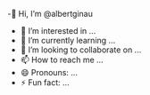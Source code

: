 -👋 Hi, I’m @albertginau
- 👀 I’m interested in ...
- 🌱 I’m currently learning ...
- 💞️ I’m looking to collaborate on ...
- 📫 How to reach me ...
- 😄 Pronouns: ...
- ⚡ Fun fact: ...

<!---
albertginau/albertginau is a ✨ special ✨ repository because its `README.md` (this file) appears on your GitHub profile.
You can click the Preview link to take a look at your changes.
--->
